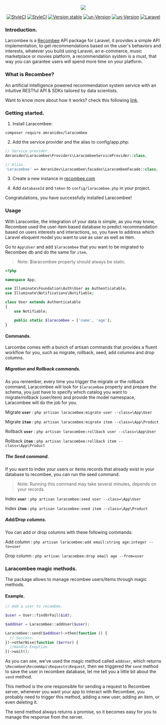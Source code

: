 <p align="center">
  <img src="https://i.imgur.com/JONjk37.jpg">
</p>

<p align="center">
<a href="https://github.styleci.io/repos/144337523"><img src="https://github.styleci.io/repos/144337523/shield?branch=master" alt="StyleCI"></a> <a href="https://travis-ci.org/amranidev/laracombee"><img src="https://travis-ci.org/amranidev/laracombee.svg?branch=master" alt="StyleCI"></a> <a href="https://packagist.org/packages/amranidev/laracombee"><img src="https://poser.pugx.org/amranidev/laracombee/v/stable" alt="Version stable"></a> <a href="https://packagist.org/packages/amranidev/laracombee"><img src="https://poser.pugx.org/amranidev/laracombee/v/unstable" alt="un-Version"></a> <a href="https://packagist.org/packages/amranidev/laracombee"><img src="https://poser.pugx.org/amranidev/scaffold-interface/license" alt="un-Version"></a>
  <a href="http://laravel.com"><img src="https://img.shields.io/badge/built%20for-laravel-blue.svg" alt="Laravel"></a>
</p>

### Introduction.

Larcombee is a [Recombee](https://recombee.com) API package for Laravel, it provides a simple API implementation, to get recommendations based on the user's behaviors and interests, whatever you build using Laravel, an e-commerce, music marketplace or movies platform, a recommendation system is a must, that way you can garantee users will spend more time on your platform.

### What is Recombee?

An artificial Intelligence powered recommendation system service with an intuitive RESTful API & SDKs tailored by data scientists.

Want to know more about how it works? check this following [link](https://medium.com/recombee-blog/recommender-systems-explained-d98e8221f468).

### Getting started.

 1. Install Laracombee:
 
`composer require amranidev/laracombee`
 
 2. Add the service provider and the alias to config/app.php:
 
```php
// Service provider.
Amranidev\Laracombee\Providers\LaracombeeServiceProvider::class,

// Alias.
'Laracombee' => Amranidev\Laracombee\facades\LaracombeeFacade::class,
```

 3. Create a new instance in [recombee.com](https://www.recombee.com/)
 
 4. Add `databaseId` and `token` to `config/laracombee.php` in your project.

Congratulations, you have successfully installed Laracombee!

### Usage

With Laracombe, the integration of your data is simple, as you may know, Recombee used the user-item based database to predict recommendation based on users interests and interactions, so, you have to address which Laravel eloquent model you want to use as user as well as item.

Go to `App\User` and add `$laracombee` that you want to be migrated to Recombee db and do the same for `item`.

> Note: $laracombee property should always be static. 

```php
<?php

namespace App;

use Illuminate\Foundation\Auth\User as Authenticatable;
use Illuminate\Notifications\Notifiable;

class User extends Authenticatable
{
    use Notifiable;

    public static $laracombee = ['name', 'age'];
}
```

#### Commands.

Larcombe comes with a bunch of artisan commands that provides a fluent workflow for you, such as migrate, rollback, seed, add columns and drop columns.

##### Migration and Rollback commands.

As you remember, every time you trigger the migrate or the rollback command, Laracombee will look for `$laracombee` property and prepare the schema, you just have to specify which catalog you want to migrate/rollback (user/item) and provide the model namespace, Laracombee will do the job for you.

Migrate **`user`** : `php artisan laracombee:migrate user --class=\App\User`

Migrate **`item`** : `php artisan laracombee:migrate item --class=\App\Product`

Rollback **`user`** : `php artisan laracombee:rollback user --class=\App\User`

Rollback **`item`** : `php artisan laracombee:rollback item --class=\App\Product`

##### The Seed command.

If you want to index your users or items records that already exist in your database to recombee, you can run the seed command.

> Note: Running this command may take several minutes, depends on your records.

Index **`user`** : `php artisan laracombee:seed user --class=\App\User`

Index **`item`** : `php artisan laracombee:seed item --class=\App\Product`

##### Add/Drop columns.

You can add or drop columns with these following commands:

Add column : `php artisan laracombee:add email:string age:integer --to=user`

Drop column : `php artisan laracombee:drop email age --from=user`

### Laracombee magic methods.

The package allows to manage recombee users/items through magic methods.

#### Example.

```php
// Add a user to recombee.

$user = User::findOrFail($id);

$addUser = Laracombee::addUser($user);

Laracombee::send($addUser)->then(function () {
  // Success.
})->otherWise(function ($error) {
  //Handle Exeption.
})->wait();
```

As you can see, we've used the magic method called `addUser`, which returns `\Recombee\RecommApi\Requests\Request`, then we triggered the `send` method to save the user in recombee database, let me tell you a little bit about the `send` method.

This method is the one responsible for sending a request to Recombee server, whenever you want your app to interact with Recombee, you probably need to trigger this method, adding a new user, adding an item, or even deleting it.

The send method always returns a promise, so it becomes easy for you to manage the response from the server.
